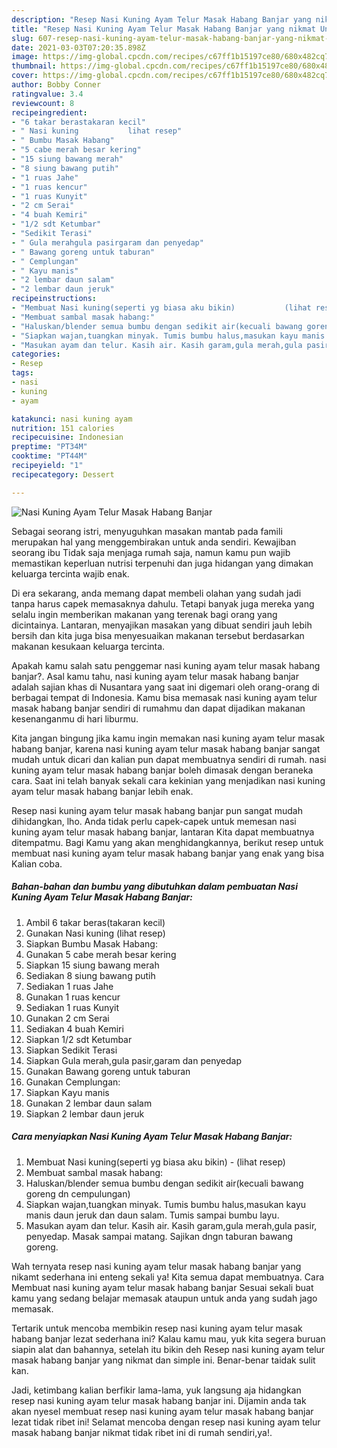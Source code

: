 ```yaml
---
description: "Resep Nasi Kuning Ayam Telur Masak Habang Banjar yang nikmat Untuk Jualan"
title: "Resep Nasi Kuning Ayam Telur Masak Habang Banjar yang nikmat Untuk Jualan"
slug: 607-resep-nasi-kuning-ayam-telur-masak-habang-banjar-yang-nikmat-untuk-jualan
date: 2021-03-03T07:20:35.898Z
image: https://img-global.cpcdn.com/recipes/c67ff1b15197ce80/680x482cq70/nasi-kuning-ayam-telur-masak-habang-banjar-foto-resep-utama.jpg
thumbnail: https://img-global.cpcdn.com/recipes/c67ff1b15197ce80/680x482cq70/nasi-kuning-ayam-telur-masak-habang-banjar-foto-resep-utama.jpg
cover: https://img-global.cpcdn.com/recipes/c67ff1b15197ce80/680x482cq70/nasi-kuning-ayam-telur-masak-habang-banjar-foto-resep-utama.jpg
author: Bobby Conner
ratingvalue: 3.4
reviewcount: 8
recipeingredient:
- "6 takar berastakaran kecil"
- " Nasi kuning           lihat resep"
- " Bumbu Masak Habang"
- "5 cabe merah besar kering"
- "15 siung bawang merah"
- "8 siung bawang putih"
- "1 ruas Jahe"
- "1 ruas kencur"
- "1 ruas Kunyit"
- "2 cm Serai"
- "4 buah Kemiri"
- "1/2 sdt Ketumbar"
- "Sedikit Terasi"
- " Gula merahgula pasirgaram dan penyedap"
- " Bawang goreng untuk taburan"
- " Cemplungan"
- " Kayu manis"
- "2 lembar daun salam"
- "2 lembar daun jeruk"
recipeinstructions:
- "Membuat Nasi kuning(seperti yg biasa aku bikin)           (lihat resep)"
- "Membuat sambal masak habang:"
- "Haluskan/blender semua bumbu dengan sedikit air(kecuali bawang goreng dn cempulungan)"
- "Siapkan wajan,tuangkan minyak. Tumis bumbu halus,masukan kayu manis daun jeruk dan daun salam. Tumis sampai bumbu layu."
- "Masukan ayam dan telur. Kasih air. Kasih garam,gula merah,gula pasir, penyedap. Masak sampai matang. Sajikan dngn taburan bawang goreng."
categories:
- Resep
tags:
- nasi
- kuning
- ayam

katakunci: nasi kuning ayam 
nutrition: 151 calories
recipecuisine: Indonesian
preptime: "PT34M"
cooktime: "PT44M"
recipeyield: "1"
recipecategory: Dessert

---
```



![Nasi Kuning Ayam Telur Masak Habang Banjar](https://img-global.cpcdn.com/recipes/c67ff1b15197ce80/680x482cq70/nasi-kuning-ayam-telur-masak-habang-banjar-foto-resep-utama.jpg)

Sebagai seorang istri, menyuguhkan masakan mantab pada famili merupakan hal yang menggembirakan untuk anda sendiri. Kewajiban seorang ibu Tidak saja menjaga rumah saja, namun kamu pun wajib memastikan keperluan nutrisi terpenuhi dan juga hidangan yang dimakan keluarga tercinta wajib enak.

Di era  sekarang, anda memang dapat membeli olahan yang sudah jadi tanpa harus capek memasaknya dahulu. Tetapi banyak juga mereka yang selalu ingin memberikan makanan yang terenak bagi orang yang dicintainya. Lantaran, menyajikan masakan yang dibuat sendiri jauh lebih bersih dan kita juga bisa menyesuaikan makanan tersebut berdasarkan makanan kesukaan keluarga tercinta. 



Apakah kamu salah satu penggemar nasi kuning ayam telur masak habang banjar?. Asal kamu tahu, nasi kuning ayam telur masak habang banjar adalah sajian khas di Nusantara yang saat ini digemari oleh orang-orang di berbagai tempat di Indonesia. Kamu bisa memasak nasi kuning ayam telur masak habang banjar sendiri di rumahmu dan dapat dijadikan makanan kesenanganmu di hari liburmu.

Kita jangan bingung jika kamu ingin memakan nasi kuning ayam telur masak habang banjar, karena nasi kuning ayam telur masak habang banjar sangat mudah untuk dicari dan kalian pun dapat membuatnya sendiri di rumah. nasi kuning ayam telur masak habang banjar boleh dimasak dengan beraneka cara. Saat ini telah banyak sekali cara kekinian yang menjadikan nasi kuning ayam telur masak habang banjar lebih enak.

Resep nasi kuning ayam telur masak habang banjar pun sangat mudah dihidangkan, lho. Anda tidak perlu capek-capek untuk memesan nasi kuning ayam telur masak habang banjar, lantaran Kita dapat membuatnya ditempatmu. Bagi Kamu yang akan menghidangkannya, berikut resep untuk membuat nasi kuning ayam telur masak habang banjar yang enak yang bisa Kalian coba.

<!--inarticleads1-->

##### Bahan-bahan dan bumbu yang dibutuhkan dalam pembuatan Nasi Kuning Ayam Telur Masak Habang Banjar:

1. Ambil 6 takar beras(takaran kecil)
1. Gunakan  Nasi kuning           (lihat resep)
1. Siapkan  Bumbu Masak Habang:
1. Gunakan 5 cabe merah besar kering
1. Siapkan 15 siung bawang merah
1. Sediakan 8 siung bawang putih
1. Sediakan 1 ruas Jahe
1. Gunakan 1 ruas kencur
1. Sediakan 1 ruas Kunyit
1. Gunakan 2 cm Serai
1. Sediakan 4 buah Kemiri
1. Siapkan 1/2 sdt Ketumbar
1. Siapkan Sedikit Terasi
1. Siapkan  Gula merah,gula pasir,garam dan penyedap
1. Gunakan  Bawang goreng untuk taburan
1. Gunakan  Cemplungan:
1. Siapkan  Kayu manis
1. Gunakan 2 lembar daun salam
1. Siapkan 2 lembar daun jeruk




<!--inarticleads2-->

##### Cara menyiapkan Nasi Kuning Ayam Telur Masak Habang Banjar:

1. Membuat Nasi kuning(seperti yg biasa aku bikin) -           (lihat resep)
1. Membuat sambal masak habang:
1. Haluskan/blender semua bumbu dengan sedikit air(kecuali bawang goreng dn cempulungan)
1. Siapkan wajan,tuangkan minyak. Tumis bumbu halus,masukan kayu manis daun jeruk dan daun salam. Tumis sampai bumbu layu.
1. Masukan ayam dan telur. Kasih air. Kasih garam,gula merah,gula pasir, penyedap. Masak sampai matang. Sajikan dngn taburan bawang goreng.




Wah ternyata resep nasi kuning ayam telur masak habang banjar yang nikamt sederhana ini enteng sekali ya! Kita semua dapat membuatnya. Cara Membuat nasi kuning ayam telur masak habang banjar Sesuai sekali buat kamu yang sedang belajar memasak ataupun untuk anda yang sudah jago memasak.

Tertarik untuk mencoba membikin resep nasi kuning ayam telur masak habang banjar lezat sederhana ini? Kalau kamu mau, yuk kita segera buruan siapin alat dan bahannya, setelah itu bikin deh Resep nasi kuning ayam telur masak habang banjar yang nikmat dan simple ini. Benar-benar taidak sulit kan. 

Jadi, ketimbang kalian berfikir lama-lama, yuk langsung aja hidangkan resep nasi kuning ayam telur masak habang banjar ini. Dijamin anda tak akan nyesel membuat resep nasi kuning ayam telur masak habang banjar lezat tidak ribet ini! Selamat mencoba dengan resep nasi kuning ayam telur masak habang banjar nikmat tidak ribet ini di rumah sendiri,ya!.

